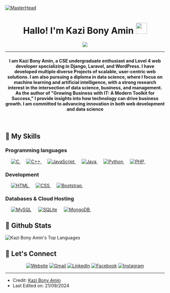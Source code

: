[![MasterHead](https://shaznuz.com/wp-content/uploads/2024/09/449715155_122109645626375427_215394206952332167_n.jpg)](https://shaznuz.com/)
<h1 align="center">Hallo! I'm Kazi Bony Amin <img src="https://media.giphy.com/media/hvRJCLFzcasrR4ia7z/giphy.gif" width="35"></h1>
<p align="center">
  <a href="https://github.com/DenverCoder1/readme-typing-svg"><img src="https://readme-typing-svg.herokuapp.com?lines=Computer+Science+Student;Innovator;Data+Science+Enthusiast;Web+Developer+in+Django;DS%20|%20AI%20|%20ML%20Enthusiast;Always%20learning%20new%20things&center=true&width=500&height=50"></a>
</p>
<hr/>
<h4 align="center">I am Kazi Bony Amin, a CSE undergraduate enthusiast and Level 4 web developer specializing in Django, Laravel, and WordPress. I have developed multiple  diverse Projects of scalable, user-centric web solutions. I am also pursuing a diploma in data science, where I focus on machine learning and artificial intelligence, with a strong research interest in the intersection of data science, business, and management. As the author of "Growing Business with IT: A Modern Toolkit for Success," I provide insights into how technology can drive business growth. I am committed to advancing innovation in both web development and data science</h4></h4>
<br>


## 🍃  My Skills

###  Programming languages

<p align="left"> 
  &emsp; 
  <a href="https://www.cprogramming.com/" target="_blank"> 
    <img alt="C" src="https://img.shields.io/badge/C%20-%232370ED.svg?logo=c&logoColor=white">
  </a> 
  &emsp;
  <a href="https://www.w3schools.com/cpp/" target="_blank"> 
    <img alt="C++" src="https://img.shields.io/badge/C++%20-%2300599C.svg?logo=c%2B%2B&logoColor=white">
  </a> 
  &emsp;
  <a href="https://developer.mozilla.org/en-US/docs/Web/JavaScript" target="_blank"> 
     <img alt="JavaScript" src="https://img.shields.io/badge/JavaScript%20-%23F7DF1E.svg?logo=javascript&logoColor=black">
   </a>
  &emsp;
  <a href="https://www.java.com" target="_blank"> 
    <img alt="Java" src="https://img.shields.io/badge/Java-%23007396.svg?logo=java&logoColor=white">
  </a>
  &emsp;
   <a href="https://www.python.org" target="_blank">
    <img alt="Python" src="https://img.shields.io/badge/Python%20-%2314354C.svg?logo=python&logoColor=white">
  </a>
  &emsp;
  <a href="https://www.php.net/">
    <img alt="PHP" src="https://img.shields.io/badge/PHP-%23777BB4.svg?logo=php&logoColor=white"/>
  </a>
   &emsp;
</p>

###   Development
<p align="left"> 
  &emsp; 
  <a href="https://www.w3.org/html/" target="_blank"> 
   <img alt="HTML" src="https://img.shields.io/badge/HTML5%20-%23E34F26.svg?logo=html5&logoColor=white">
  </a>   
  &emsp;
  <a href="https://www.w3schools.com/css/" target="_blank">
    <img alt="CSS" src="https://img.shields.io/badge/CSS%20-%231572B6.svg?logo=css3&logoColor=white">
  </a> 
   &emsp;
  <a href="https://getbootstrap.com" target="_blank"> 
    <img alt="Bootstrap" src="https://img.shields.io/badge/Bootstrap-%23563D7C.svg?style=flat&logo=bootstrap&logoColor=white"/>
  </a>
   &emsp;
   
 
</p>

###  Databases & Cloud Hosting
<p align="left">
  &emsp;
    <a href="https://www.mysql.com/"><img alt="MySQL" src="https://img.shields.io/badge/MySQL-%2300f.svg?style=flat&llogo=mysql&logoColor=white"></a>
  &emsp;
    <a href="https://www.sqlite.org/"><img alt="SQLite" src ="https://img.shields.io/badge/sqlite-%2307405e.svg?style=flat&logo=sqlite&logoColor=white"/></a>
  &emsp;
  <a href="https://www.mongodb.com/" target="_blank"> 
    <img alt="MongoDB" src="https://img.shields.io/badge/MongoDB-4EA94B?style=flat&logo=mongodb&logoColor=white"/>
  </a>
  &emsp;
</p>

## 🍃 Github Stats
![Kazi Bony Amin's Top Languages](https://github-readme-stats.vercel.app/api/top-langs/?username=bonyaminshaznuz&theme=vue-dark&show_icons=true&hide_border=true&layout=compact)

## 🍃 Let's Connect
<p align="center">
  <a href="https://shaznuz.com/"><img src="https://img.icons8.com/bubbles/50/000000/web.png" alt="Website"/></a>
	<a href="mailto:shaznuz.com@gmail.com"><img src="https://img.icons8.com/bubbles/50/000000/gmail.png" alt="Gmail"/></a>
	<a href="https://www.linkedin.com/in/bonyaminshaznuz/"><img src="https://img.icons8.com/bubbles/50/000000/linkedin.png" alt="LinkedIn"/></a>
	<a href="https://www.facebook.com/shaznuzontheway/"><img src="https://img.icons8.com/bubbles/50/000000/facebook-new.png" alt="Facebook"/></a>
	<a href="https://instagram.com/bonyaminshaznuz"><img src="https://img.icons8.com/bubbles/50/000000/instagram.png" alt="Instagram"/></a>
</p>

<hr/>

* Credit: [Kazi Bony Amin](https://shaznuz.com/)
* Last Edited on: 21/09/2024
